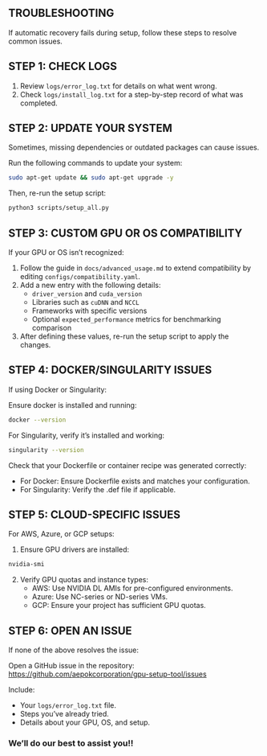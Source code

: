 ## TROUBLESHOOTING

If automatic recovery fails during setup, follow these steps to resolve common issues.

## STEP 1: CHECK LOGS

1. Review `logs/error_log.txt` for details on what went wrong.
2. Check `logs/install_log.txt` for a step-by-step record of what was completed.

## STEP 2: UPDATE YOUR SYSTEM
Sometimes, missing dependencies or outdated packages can cause issues. 

Run the following commands to update your system:
```bash
sudo apt-get update && sudo apt-get upgrade -y
```

Then, re-run the setup script:
```bash
python3 scripts/setup_all.py
```

## STEP 3: CUSTOM GPU OR OS COMPATIBILITY
If your GPU or OS isn’t recognized:

1. Follow the guide in `docs/advanced_usage.md` to extend compatibility by editing `configs/compatibility.yaml`.
2. Add a new entry with the following details:
   - `driver_version` and `cuda_version`
   - Libraries such as `cuDNN` and `NCCL`
   - Frameworks with specific versions
   - Optional `expected_performance` metrics for benchmarking comparison
3. After defining these values, re-run the setup script to apply the changes.

## STEP 4: DOCKER/SINGULARITY ISSUES
If using Docker or Singularity:

Ensure docker is installed and running:
```bash
docker --version
```

For Singularity, verify it’s installed and working:
```bash
singularity --version
```

Check that your Dockerfile or container recipe was generated correctly:

- For Docker: Ensure Dockerfile exists and matches your configuration.
- For Singularity: Verify the .def file if applicable.

## STEP 5: CLOUD-SPECIFIC ISSUES
For AWS, Azure, or GCP setups:

1. Ensure GPU drivers are installed:
```bash
nvidia-smi
```

2. Verify GPU quotas and instance types:
   - AWS: Use NVIDIA DL AMIs for pre-configured environments.
   - Azure: Use NC-series or ND-series VMs.
   - GCP: Ensure your project has sufficient GPU quotas.

## STEP 6: OPEN AN ISSUE
If none of the above resolves the issue:

Open a GitHub issue in the repository:
https://github.com/aepokcorporation/gpu-setup-tool/issues

Include:
- Your `logs/error_log.txt` file.
- Steps you’ve already tried.
- Details about your GPU, OS, and setup.

### We’ll do our best to assist you!!
